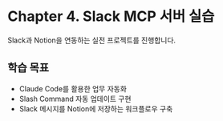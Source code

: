 # Chapter 4. Slack MCP 서버 실습

Slack과 Notion을 연동하는 실전 프로젝트를 진행합니다.

## 학습 목표
- Claude Code를 활용한 업무 자동화
- Slash Command 자동 업데이트 구현
- Slack 메시지를 Notion에 저장하는 워크플로우 구축
